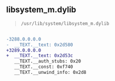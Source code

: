 ## libsystem_m.dylib

> `/usr/lib/system/libsystem_m.dylib`

```diff

-3288.0.0.0.0
-  __TEXT.__text: 0x2d580
+3289.0.0.0.0
+  __TEXT.__text: 0x2d53c
   __TEXT.__auth_stubs: 0x20
   __TEXT.__const: 0xf740
   __TEXT.__unwind_info: 0x2d8

```
